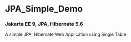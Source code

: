 # JPA_Simple_Demo
### Jakarta EE 9, JPA, Hibernate 5.6
A simple JPA, Hibernate Web Application using Single Table